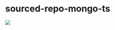 # sourced-repo-mongo-ts

![](https://img.shields.io/github/workflow/status/pdmlab/sourced-repo-mongo-ts/build)
